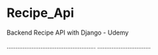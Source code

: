 # Recipe_Api
Backend Recipe API with Django - Udemy


..................................................
..............................